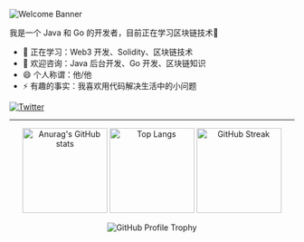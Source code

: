 ![Welcome Banner](https://readme-typing-svg.herokuapp.com?font=Fira+Code&size=24&duration=4000&pause=1000&color=00F700&background=FFFFFF00&center=true&vCenter=true&width=435&lines=Welcome+to+my+GitHub+profile!+;I+am+lony+👋;Web3+Developer+🚀)

我是一个 Java 和 Go 的开发者，目前正在学习区块链技术🚀

- 🌱 正在学习：Web3 开发、Solidity、区块链技术
- 💬 欢迎咨询：Java 后台开发、Go 开发、区块链知识
- 😄 个人称谓：他/他
- ⚡ 有趣的事实：我喜欢用代码解决生活中的小问题

[![Twitter](https://img.shields.io/badge/Twitter-1DA1F2?style=for-the-badge&logo=twitter&logoColor=white)](https://twitter.com/ylony_)

---

<p align="center">
    <img src="https://github-readme-stats.vercel.app/api?username=lonySp&show_icons=true&theme=transparent" alt="Anurag's GitHub stats" height="150px" />
    <img src="https://github-readme-stats.vercel.app/api/top-langs/?username=lonySp&layout=compact&theme=transparent" alt="Top Langs" height="150px" />
    <img src="https://streak-stats.demolab.com/?user=lonySp&theme=transparent" alt="GitHub Streak" height="150px" />
</p>

<p align="center">
    <img src="https://github-profile-trophy.vercel.app/?username=lonySp&theme=onedark&row=1&column=6&margin-w=15&margin-h=15" alt="GitHub Profile Trophy" />
</p>
